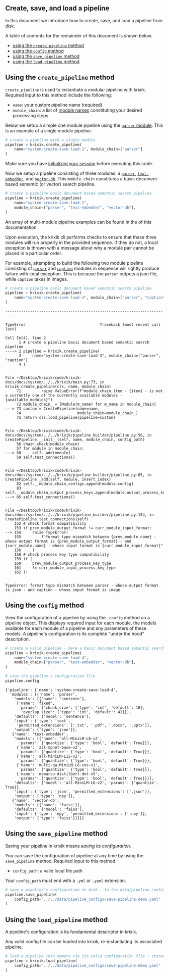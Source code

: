 ## Create, save, and load a pipeline

In this document we introduce how to create, save, and load a pipeline from disk.

A table of contents for the remainder of this document is shown below.

- [using the `create_pipeline` method](#using-the-create_pipeline-method)
- [using the `config` method](#using-the-config-method)
- [using the `save_pipeline` method](#using-the-save_pipeline-method)
- [using the `load_pipeline` method](#using-the-load_pipeline-method)

## Using the `create_pipeline` method

`create_pipeline` is used to instantiate a modular pipeline with krixik.  Required input to this method include the following:

- `name`: your custom pipeline name (required)
- `module_chain`: a list of [module names](modules/overview.md) constituting your desired processing steps

Below we setup a simple one module pipeline using the [`parser` module](modules/parser.md).  This is an example of a single module pipeline.


```python
# create a pipeline with a single module
pipeline = krixik.create_pipeline(
    name="system-create-save-load-1", module_chain=["parser"]
)
```

Make sure you have [initialized your session](system/initialize.md) before executing this code.

Now we setup a pipeline consisting of three modules: a [`parser`](modules/parser.md), [`text-embedder`](modules/text-embedder.md), and [`vector-db`](modules/vector-db.md).  This `module_chain` constitutes a basic document-based semantic (or vector) search pipeline.


```python
# create a pipeline basic document based semantic search pipeline
pipeline = krixik.create_pipeline(
    name="system-create-save-load-2",
    module_chain=["parser", "text-embedder", "vector-db"],
)
```

An array of multi-module pipeline examples can be found in the of this documentation.

Upon execution, the krixik cli performs checks to ensure that these three modules will run properly in the provided sequence.  If they do not, a local exception is thrown with a message about why a module pair cannot be placed in a particular order.

For example, attempting to build the following two module pipeline consisting of [`parser`](modules/parser.md) and [`caption`](modules/caption.md) modules in sequence will rightly produce failure with local exception.  This is because the `parser` outputs a json file, while `caption` takes in images.


```python
# create a pipeline basic document based semantic search pipeline
pipeline = krixik.create_pipeline(
    name="system-create-save-load-3", module_chain=["parser", "caption"]
)
```


    ---------------------------------------------------------------------------

    TypeError                                 Traceback (most recent call last)

    Cell In[4], line 2
          1 # create a pipeline basic document based semantic search pipeline
    ----> 2 pipeline = krixik.create_pipeline(
          3     name="system-create-save-load-3", module_chain=["parser", "caption"]
          4 )


    File ~/Desktop/krixik/code/krixik-docs/docs/system/../../krixik/main.py:73, in krixik.create_pipeline(cls, name, module_chain)
         71         raise ValueError(f"module_chain item - {item} - is not a currently one of the currently available modules -{available_modules}")
         72 module_chain_ = [Module(m_name) for m_name in module_chain]
    ---> 73 custom = CreatePipeline(name=name,
         74                         module_chain=module_chain_)
         75 return cls.load_pipeline(pipeline=custom)


    File ~/Desktop/krixik/code/krixik-docs/docs/system/../../krixik/pipeline_builder/pipeline.py:58, in CreatePipeline.__init__(self, name, module_chain, config_path)
         56 chain_check(module_chain)
         57 for module in module_chain:
    ---> 58     self._add(module)
         59 self.test_connections()


    File ~/Desktop/krixik/code/krixik-docs/docs/system/../../krixik/pipeline_builder/pipeline.py:85, in CreatePipeline._add(self, module, insert_index)
         82 self.__module_chain_configs.append(module.config)
         83 self.__module_chain_output_process_keys.append(module.output_process_key)
    ---> 85 self.test_connections()


    File ~/Desktop/krixik/code/krixik-docs/docs/system/../../krixik/pipeline_builder/pipeline.py:154, in CreatePipeline.test_connections(self)
        152 # check format compatibility
        153 if prev_module_output_format != curr_module_input_format:
    --> 154     raise TypeError(
        155         f"format type mismatch between {prev_module.name} - whose output format is {prev_module_output_format} - and {curr_module.name} - whose input format is {curr_module_input_format}"
        156     )
        158 # check process key type compatibility
        159 if (
        160     prev_module_output_process_key_type
        161     != curr_module_input_process_key_type
        162 ):


    TypeError: format type mismatch between parser - whose output format is json - and caption - whose input format is image


## Using the `config` method

View the configuration of a pipeline by using the `.config` method on a pipeline object.  This displays required input for each module, the models available for each module of a pipeline and any parameters of these models.  A pipeline's configuration is its complete "under the hood" description.


```python
# create a valid pipeline - here a basic document based semantic search pipeline
pipeline = krixik.create_pipeline(
    name="system-create-save-load-4",
    module_chain=["parser", "text-embedder", "vector-db"],
)

# view the pipeline's configuration file
pipeline.config
```




    {'pipeline': {'name': 'system-create-save-load-4',
      'modules': [{'name': 'parser',
        'models': [{'name': 'sentence'},
         {'name': 'fixed',
          'params': {'chunk_size': {'type': 'int', 'default': 10},
           'overlap_size': {'type': 'int', 'default': 4}}}],
        'defaults': {'model': 'sentence'},
        'input': {'type': 'text',
         'permitted_extensions': ['.txt', '.pdf', '.docx', '.pptx']},
        'output': {'type': 'json'}},
       {'name': 'text-embedder',
        'models': [{'name': 'all-MiniLM-L6-v2',
          'params': {'quantize': {'type': 'bool', 'default': True}}},
         {'name': 'all-mpnet-base-v2',
          'params': {'quantize': {'type': 'bool', 'default': True}}},
         {'name': 'all-MiniLM-L12-v2',
          'params': {'quantize': {'type': 'bool', 'default': True}}},
         {'name': 'multi-qa-MiniLM-L6-cos-v1',
          'params': {'quantize': {'type': 'bool', 'default': True}}},
         {'name': 'msmarco-distilbert-dot-v5',
          'params': {'quantize': {'type': 'bool', 'default': True}}}],
        'defaults': {'model': 'all-MiniLM-L6-v2', 'params': {'quantize': True}},
        'input': {'type': 'json', 'permitted_extensions': ['.json']},
        'output': {'type': 'npy'}},
       {'name': 'vector-db',
        'models': [{'name': 'faiss'}],
        'defaults': {'model': 'faiss'},
        'input': {'type': 'npy', 'permitted_extensions': ['.npy']},
        'output': {'type': 'faiss'}}]}}



## Using the `save_pipeline` method

Saving your pipeline in krixik means *saving its configuration*.

You can save the configuration of pipeline at any time by using the `save_pipeline` method.  Required input to this method:

- `config_path`: a valid local file path

Your `config_path` must end with a `.yml` or `.yaml` extension.


```python
# save a pipeline's configuration to disk - to the data/pipeline_configs directory of the docs repository
pipeline.save_pipeline(
    config_path="../../data/pipeline_configs/save-pipeline-demo.yaml"
)
```

## Using the `load_pipeline` method

A pipeline's configuration is its fundamental descriptor in krixik.  

Any valid config file can be loaded into krixik, re-instantiating its associated pipeline.


```python
# load a pipeline into memory via its valid configuration file - stored in the data/pipeline_configs directory of the krixik docs repository
pipeline = krixik.load_pipeline(
    config_path="../../data/pipeline_configs/save-pipeline-demo.yaml"
)
```
